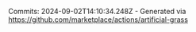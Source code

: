 Commits: 2024-09-02T14:10:34.248Z - Generated via https://github.com/marketplace/actions/artificial-grass
<br>
